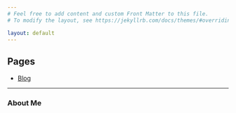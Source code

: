 ```yaml
---
# Feel free to add content and custom Front Matter to this file.
# To modify the layout, see https://jekyllrb.com/docs/themes/#overriding-theme-defaults

layout: default
---
```


<div style="border=white">
  <h2>Pages</h2>

- [Blog](https://lysol-soap.github.io/blog)
  </div>
*****

### About Me





















